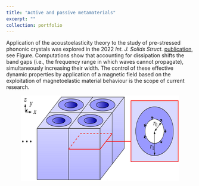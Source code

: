 ```yaml
---
title: "Active and passive metamaterials"
excerpt: ""
collection: portfolio
---
```


Application of the acoustoelasticity theory to the study of pre-stressed phononic crystals was explored in the 2022 <i>Int. J. Solids Struct.</i> [publication](/publication/2022-02-26-ijss), see Figure. Computations show that accounting for dissipation shifts the band gaps (i.e., the frequency range in which waves cannot propagate), simultaneously increasing their width. The control of these effective dynamic properties by application of a magnetic field based on the exploitation of magnetoelastic material behaviour is the scope of current research.

<figure>
    <img src="/images/QLV.png" width="548" height="230" alt="Phononic crystal">
</figure>